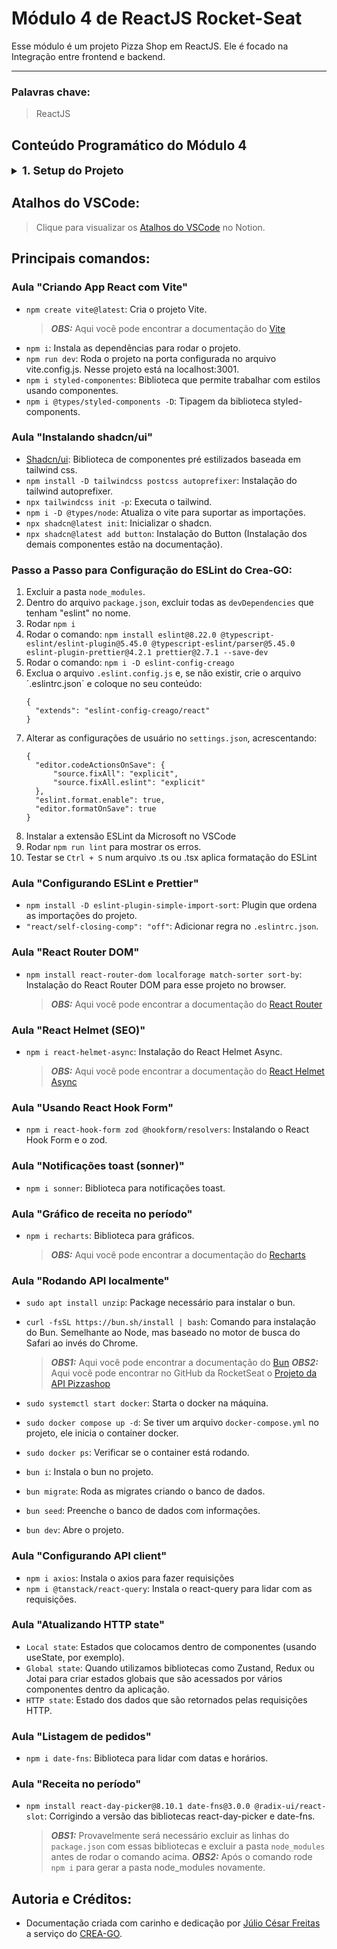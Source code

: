 # Módulo 4 de ReactJS Rocket-Seat

Esse módulo é um projeto Pizza Shop em ReactJS. Ele é focado na Integração entre frontend e backend.
___
### Palavras chave:
>ReactJS

## Conteúdo Programático do Módulo 4

<details style="font-size: 16px">
<summary><strong style="font-size: 18px">1. Setup do Projeto</strong></summary>

  ---

  + Especificação e apresentação do projeto
  + Criando App React com Vite
  ---
</details>

## Atalhos do VSCode:

>Clique para visualizar os [Atalhos do VSCode](https://silicon-chips-f58.notion.site/VsCode-Shortcuts-Atalhos-4ced0388660c4f1c93b410765c0a44cd) no Notion.

## Principais comandos:

### Aula "Criando App React com Vite"

+ `npm create vite@latest`: Cria o projeto Vite.
  > **_OBS:_** Aqui você pode encontrar a documentação do [Vite](https://vitejs.dev/guide/)
+ `npm i`: Instala as dependências para rodar o projeto.
+ `npm run dev`: Roda o projeto na porta configurada no arquivo vite.config.js. Nesse projeto está na localhost:3001.
+ `npm i styled-componentes`: Biblioteca que permite trabalhar com estilos usando componentes.
+ `npm i @types/styled-components -D`: Tipagem da biblioteca styled-components.

### Aula "Instalando shadcn/ui"

+ [Shadcn/ui](https://ui.shadcn.com/): Biblioteca de componentes pré estilizados baseada em tailwind css.
+ `npm install -D tailwindcss postcss autoprefixer`: Instalação do tailwind autoprefixer.
+ `npx tailwindcss init -p`: Executa o tailwind.
+ `npm i -D @types/node`: Atualiza o vite para suportar as importações.
+ `npx shadcn@latest init`: Inicializar o shadcn.
+ `npx shadcn@latest add button`: Instalação do Button (Instalação dos demais componentes estão na documentação).

### **Passo a Passo para Configuração do ESLint do Crea-GO:**

1. Excluir a pasta `node_modules`.
2. Dentro do arquivo `package.json`, excluir todas as `devDependencies` que tenham "eslint" no nome.
3. Rodar `npm i`
4. Rodar o comando: `npm install eslint@8.22.0 @typescript-eslint/eslint-plugin@5.45.0 @typescript-eslint/parser@5.45.0 eslint-plugin-prettier@4.2.1 prettier@2.7.1 --save-dev`
5. Rodar o comando: `npm i -D eslint-config-creago`
6. Exclua o arquivo `.eslint.config.js` e, se não existir, crie o arquivo ´.eslintrc.json´ e coloque no seu conteúdo:
    >
    ```
    {
      "extends": "eslint-config-creago/react"
    }
    ```
7. Alterar as configurações de usuário no `settings.json`, acrescentando:
    >
    ```
    {
      "editor.codeActionsOnSave": {
          "source.fixAll": "explicit",
          "source.fixAll.eslint": "explicit"
      },
      "eslint.format.enable": true,
      "editor.formatOnSave": true
    }
    ```
8. Instalar a extensão ESLint da Microsoft no VSCode
9. Rodar `npm run lint` para mostrar os erros.
10. Testar se `Ctrl + S` num arquivo .ts ou .tsx aplica formatação do ESLint

### Aula "Configurando ESLint e Prettier"

+ `npm install -D eslint-plugin-simple-import-sort`: Plugin que ordena as importações do projeto.
+ `"react/self-closing-comp": "off"`: Adicionar regra no `.eslintrc.json`.

### Aula "React Router DOM"

+ `npm install react-router-dom localforage match-sorter sort-by`: Instalação do React Router DOM para esse projeto no browser.
  > **_OBS:_** Aqui você pode encontrar a documentação do [React Router](https://reactrouter.com/en/main/start/tutorial)


### Aula "React Helmet (SEO)"

+ `npm i react-helmet-async`: Instalação do React Helmet Async.
  > **_OBS:_** Aqui você pode encontrar a documentação do [React Helmet Async](https://github.com/staylor/react-helmet-async/blob/main/LICENSE)

### Aula "Usando React Hook Form"

+ `npm i react-hook-form zod @hookform/resolvers`: Instalando o React Hook Form e o zod.

### Aula "Notificações toast (sonner)"

+ `npm i sonner`: Biblioteca para notificações toast.

### Aula "Gráfico de receita no período"

+ `npm i recharts`: Biblioteca para gráficos.
  > **_OBS:_** Aqui você pode encontrar a documentação do [Recharts](https://recharts.org/en-US/examples)

### Aula "Rodando API localmente"

+ `sudo apt install unzip`: Package necessário para instalar o bun.
+ `curl -fsSL https://bun.sh/install | bash`: Comando para instalação do Bun. Semelhante ao Node, mas baseado no motor de busca do Safari ao invés do Chrome.
  > **_OBS1:_** Aqui você pode encontrar a documentação do [Bun](https://bun.sh/docs/installation)
  > **_OBS2:_** Aqui você pode encontrar no GitHub da RocketSeat o [Projeto da API Pizzashop](https://github.com/rocketseat-education/pizzashop-api)

+ `sudo systemctl start docker`: Starta o docker na máquina.
+ `sudo docker compose up -d`: Se tiver um arquivo `docker-compose.yml` no projeto, ele inicia o container docker.
+ `sudo docker ps`: Verificar se o container está rodando.
+ `bun i`: Instala o bun no projeto.
+ `bun migrate`: Roda as migrates criando o banco de dados.
+ `bun seed`: Preenche o banco de dados com informações.
+ `bun dev`: Abre o projeto.

### Aula "Configurando API client"

+ `npm i axios`: Instala o axios para fazer requisições
+ `npm i @tanstack/react-query`: Instala o react-query para lidar com as requisições.

### Aula "Atualizando HTTP state"

+ `Local state`: Estados que colocamos dentro de componentes (usando useState, por exemplo).
+ `Global state`: Quando utilizamos bibliotecas como Zustand, Redux ou Jotai para criar estados globais que são acessados por vários componentes dentro da aplicação. 
+ `HTTP state`: Estado dos dados que são retornados pelas requisições HTTP.


### Aula "Listagem de pedidos"

+ `npm i date-fns`: Biblioteca para lidar com datas e horários.


### Aula "Receita no período"

+ `npm install react-day-picker@8.10.1 date-fns@3.0.0 @radix-ui/react-slot`: Corrigindo a versão das bibliotecas react-day-picker e date-fns.
  > **_OBS1:_** Provavelmente será necessário excluir as linhas do `package.json` com essas bibliotecas e excluir a pasta `node_modules` antes de rodar o comando acima.
  > **_OBS2:_** Após o comando rode `npm i` para gerar a pasta node_modules novamente.


## Autoria e Créditos:

+ Documentação criada com carinho e dedicação por [Júlio César Freitas](https://github.com/juliofreitasbm) a serviço do [CREA-GO](https://www.creago.org.br/).
